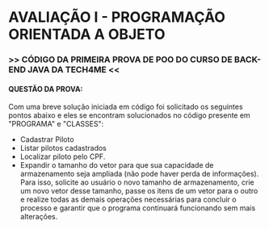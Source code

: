# AVALIAÇÃO I - PROGRAMAÇÃO ORIENTADA A OBJETO
### >> CÓDIGO DA PRIMEIRA PROVA DE POO DO CURSO DE BACK-END JAVA DA TECH4ME << 

#### QUESTÃO DA PROVA:

Com uma breve solução iniciada em código foi solicitado os seguintes pontos abaixo e eles se encontram solucionados no código presente em "PROGRAMA" e "CLASSES": 

- Cadastrar Piloto
- Listar pilotos cadastrados
- Localizar piloto pelo CPF.
- Expandir o tamanho do vetor para que sua capacidade de
armazenamento seja ampliada (não pode haver perda de informações).
Para isso, solicite ao usuário o novo tamanho de armazenamento, crie um
novo vetor desse tamanho, passe os itens de um vetor para o outro e
realize todas as demais operações necessárias para concluir o processo e
garantir que o programa continuará funcionando sem mais alterações.
 
